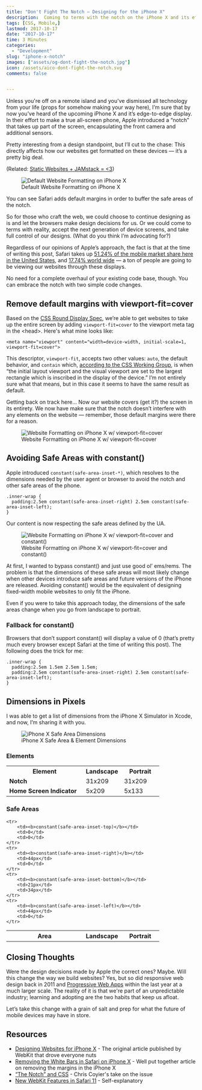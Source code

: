 ```yaml
---
title: "Don't Fight The Notch — Designing for the iPhone X"
description:  Coming to terms with the notch on the iPhone X and its effect on mobile design.
tags: [CSS, Mobile,]
lastmod: 2017-10-17
date: "2017-10-17"
time: 3 Minutes
categories:
  - "Development"
slug: "iphone-x-notch" 
images: ["assets/og-dont-fight-the-notch.jpg"]
icon: /assets/aico-dont-fight-the-notch.svg
comments: false


---
```


Unless you're off on a remote island and you've dismissed all technology from your life (props for somehow making your way here), I’m sure that by now you’ve heard of the upcoming iPhone X and it’s edge-to-edge display. In their effort to make a true all-screen phone, Apple introduced a “notch” that takes up part of the screen, encapsulating the front camera and additional sensors.

Pretty interesting from a design standpoint, but I’ll cut to the chase: This directly affects how our websites get formatted on these devices — it’s a pretty big deal.

(Related: [Static Websites + JAMstack = <3](/article/static-websites-and-jamstack/))

<figure>
	<img src="/assets/iphone-x-landscape-viewport-fit-default.jpg" alt="Default Website Formatting on iPhone X">
	<figcaption>Default Website Formatting on iPhone X</figcaption>
</figure>

You can see Safari adds default margins in order to buffer the safe areas of the notch.

So for those who craft the web, we could choose to continue designing as is and let the browsers make design decisions for us. Or we could come to terms with reality, accept the next generation of device screens, and take full control of our designs. (What do you think I’m advocating for?)


Regardless of our opinions of Apple’s approach, the fact is that at the time of writing this post, Safari takes up [51.24% of the mobile market share here in the United States](http://gs.statcounter.com/browser-market-share/mobile/united-states-of-america), and [17.74% world wide](http://gs.statcounter.com/browser-market-share/mobile/worldwide) — a ton of people are going to be viewing our websites through these displays. 

No need for a complete overhaul of your existing code base, though. You can embrace the notch with two simple code changes.


## Remove default margins with viewport-fit=cover

Based on the [CSS Round Display Spec](https://drafts.csswg.org/css-round-display/), we’re able to get websites to take up the entire screen by adding <code>viewport-fit=cover</code> to the viewport meta tag in the &lt;head&gt;. Here's what mine looks like:



<pre class="language-markup"><code>&lt;meta name="viewport" content="width=device-width, initial-scale=1, viewport-fit=cover"&gt;</code>
</pre>

 This descriptor, <code>viewport-fit</code>, accepts two other values: <code>auto</code>, the default behavior, and <code>contain</code> which, [according to the CSS Working Group](https://drafts.csswg.org/css-round-display/#viewport-fit-descriptor), is when “the initial layout viewport and the visual viewport are set to the largest rectangle which is inscribed in the display of the device.” I’m not entirely sure what that means, but in this case it seems to have the same result as default.

Getting back on track here... Now our website covers (get it?) the screen in its entirety. We now have make sure that the notch doesn’t interfere with any elements on the website — remember, those default margins were there for a reason.

<figure>
	<img src="/assets/iphone-x-landscape-viewport-fit-cover.jpg" alt="Website Formatting on iPhone X w/ viewport-fit=cover">
	<figcaption>Website Formatting on iPhone X w/ viewport-fit=cover </figcaption>
</figure>

## Avoiding Safe Areas with constant()

Apple introduced <code>constant(safe-area-inset-*)</code>, which resolves to the dimensions needed by the user agent or browser to avoid the notch and other safe areas of the phone.

<pre class="language-markup"><code>.inner-wrap {
  padding:2.5em constant(safe-area-inset-right) 2.5em constant(safe-area-inset-left);
}</code>
</pre>

Our content is now respecting the safe areas defined by the UA.

<figure>
	<img src="/assets/iphone-x-horizontal-viewport-fit-cover.jpg" alt="Website Formatting on iPhone X w/ viewport-fit=cover and constant()">
	<figcaption>Website Formatting on iPhone X w/ viewport-fit=cover and constant()</figcaption>
</figure>



At first, I wanted to bypass constant() and just use good ol’ ems/rems. The problem is that the dimensions of these safe areas will most likely change when other devices introduce safe areas and future versions of the iPhone are released. Avoiding constant() would be the equivalent of designing fixed-width mobile websites to only fit the iPhone.

Even if you were to take this approach today, the dimensions of the safe areas change when you go from landscape to portrait.

<h3>Fallback for constant()</h3>

Browsers that don’t support constant() will display a value of 0 (that’s pretty much every browser except Safari at the time of writing this post). The following does the trick for me:


<pre class="language-markup"><code>.inner-wrap {
  padding:2.5em 1.5em 2.5em 1.5em;
  padding:2.5em constant(safe-area-inset-right) 2.5em constant(safe-area-inset-left);
}</code></pre>

## Dimensions in Pixels

I was able to get a list of dimensions from the iPhone X Simulator in Xcode, and now, I’m sharing it with you.

<figure class="figure-fullwidth">
	<img src="/assets/iphone-x-notch-safe-area-dimensions.jpg" alt="iPhone X Safe Area Dimensions">
	<figcaption>iPhone X Safe Area & Element Dimensions</figcaption>
</figure>

<h3>Elements</h3>

<table>
	<tr>
		<th width="50%">Element</th>
		<th width="25%">Landscape</th>
		<th width="25%">Portrait</th>
	</tr>
	<tr>
		<td><b>Notch</b></td>
		<td>31x209</td>
		<td>31x209</td>
	</tr>
	<tr>
		<td><b>Home Screen Indicator</b></td>
		<td>5x209</td>
		<td>5x133</td>
	</tr>
	
</table>


<h3>Safe Areas</h3>

<table>
	<tr>
		<th width="50%">Area</th>
		<th width="25%">Landscape</th>
		<th width="25%">Portrait</th>
	</tr>
	
	<tr>
		<td><b>constant(safe-area-inset-top)</b></td>
		<td>0</td>
		<td>0</td>
	</tr>
	<tr>
		<td><b>constant(safe-area-inset-right)</b></td>
		<td>44px</td>
		<td>0</td>
	</tr>
	<tr>
		<td><b>constant(safe-area-inset-bottom)</b></td>
		<td>21px</td>
		<td>34px</td>
	</tr>
	<tr>
		<td><b>constant(safe-area-inset-left)</b></td>
		<td>44px</td>
		<td>0</td>
	</tr>
</table>


## Closing Thoughts

Were the design decisions made by Apple the correct ones? Maybe. Will this change the way we build websites? Yes, but so did responsive web design back in 2011 and [Progressive Web Apps](/article/progressive-web-apps/) within the last year at a much larger scale. The reality of it is that we're part of an unpredictable industry; learning and adopting are the two habits that keep us afloat.

Let’s take this change with a grain of salt and prep for what the future of mobile devices may have in store. 

## Resources

* [Designing Websites for iPhone X](https://webkit.org/blog/7929/designing-websites-for-iphone-x/) - The original article published by WebKit that drove everyone nuts
* [Removing the White Bars in Safari on iPhone X](http://stephenradford.me/removing-the-white-bars-in-safari-on-iphone-x/) - Well put together article on removing the margins in the iPhone X
* [“The Notch” and CSS](https://css-tricks.com/the-notch-and-css/) - Chris Coyier's take on the issue
* [New WebKit Features in Safari 11](https://webkit.org/blog/7956/new-webkit-features-in-safari-11/) - Self-explanatory
